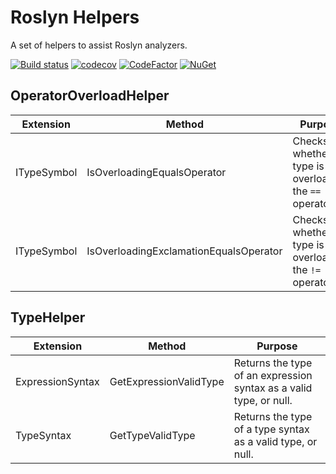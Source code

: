 # Roslyn Helpers

A set of helpers to assist Roslyn analyzers.

[![Build status](https://ci.appveyor.com/api/projects/status/2w6qi706m1w23y4g?svg=true)](https://ci.appveyor.com/project/dlebansais/roslynhelpers)
[![codecov](https://codecov.io/gh/dlebansais/RoslynHelpers/graph/badge.svg?token=hdBnfw1WLJ)](https://codecov.io/gh/dlebansais/RoslynHelpers)
[![CodeFactor](https://www.codefactor.io/repository/github/dlebansais/roslynhelpers/badge)](https://www.codefactor.io/repository/github/dlebansais/roslynhelpers)
[![NuGet](https://img.shields.io/nuget/v/dlebansais.RoslynHelpers.svg)](https://www.nuget.org/packages/dlebansais.RoslynHelpers)

## OperatorOverloadHelper

Extension | Method | Purpose
----------|--------|--------
ITypeSymbol | IsOverloadingEqualsOperator | Checks whether a type is overloading the `==` operator
ITypeSymbol | IsOverloadingExclamationEqualsOperator | Checks whether a type is overloading the `!=` operator

## TypeHelper

Extension | Method | Purpose
----------|--------|--------
ExpressionSyntax | GetExpressionValidType | Returns the type of an expression syntax as a valid type, or null.
TypeSyntax | GetTypeValidType | Returns the type of a type syntax as a valid type, or null.
